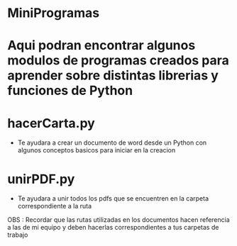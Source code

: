 # MiniProgramas

# Aqui podran encontrar algunos modulos de programas creados para aprender sobre distintas librerias y funciones de Python

# hacerCarta.py
- Te ayudara a crear un documento de word desde un Python con algunos conceptos basicos para iniciar en la creacion

# unirPDF.py
- Te ayudara a unir todos los pdfs que se encuentren en la carpeta correspondiente a la ruta

OBS : Recordar que las rutas utilizadas en los documentos hacen referencia a las de mi equipo y deben hacerlas correspondientes a tus carpetas de trabajo
